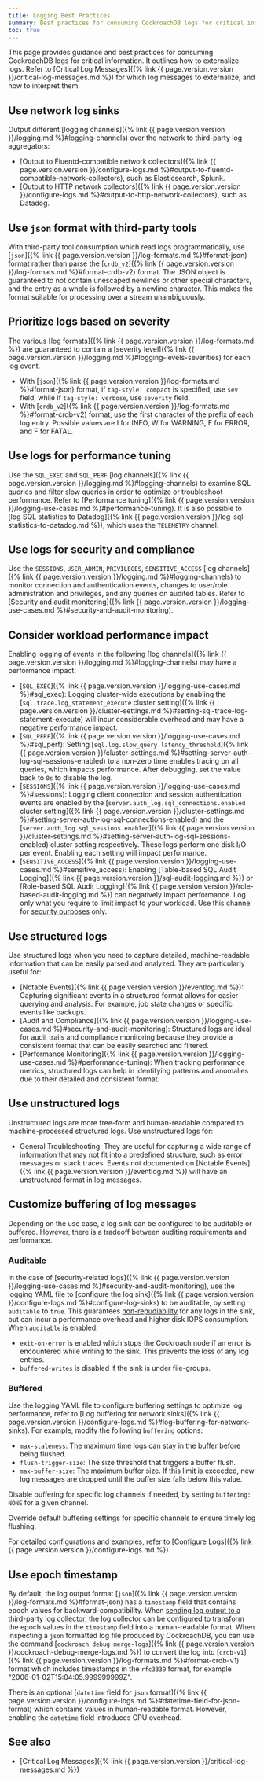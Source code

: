 ```yaml
---
title: Logging Best Practices
summary: Best practices for consuming CockroachDB logs for critical information.
toc: true
---
```


This page provides guidance and best practices for consuming CockroachDB logs for critical information. It outlines how to externalize logs. Refer to [Critical Log Messages]({% link {{ page.version.version }}/critical-log-messages.md %}) for which log messages to externalize, and how to interpret them.

## Use network log sinks

Output different [logging channels]({% link {{ page.version.version }}/logging.md %}#logging-channels) over the network to third-party log aggregators:

 - [Output to Fluentd-compatible network collectors]({% link {{ page.version.version }}/configure-logs.md %}#output-to-fluentd-compatible-network-collectors), such as Elasticsearch, Splunk.
 - [Output to HTTP network collectors]({% link {{ page.version.version }}/configure-logs.md %}#output-to-http-network-collectors), such as Datadog. 

## Use `json` format with third-party tools

With third-party tool consumption which read logs programmatically, use [`json`]({% link {{ page.version.version }}/log-formats.md %}#format-json) format rather than parse the [`crdb_v2`]({% link {{ page.version.version }}/log-formats.md %}#format-crdb-v2) format. The JSON object is guaranteed to not contain unescaped newlines or other special characters, and the entry as a whole is followed by a newline character. This makes the format suitable for processing over a stream unambiguously.

## Prioritize logs based on severity

The various [log formats]({% link {{ page.version.version }}/log-formats.md %}) are guaranteed to contain a [severity level]({% link {{ page.version.version }}/logging.md %}#logging-levels-severities) for each log event.

- With [`json`]({% link {{ page.version.version }}/log-formats.md %}#format-json) format, if `tag-style: compact` is specified, use `sev` field, while if `tag-style: verbose`, use `severity` field. 
- With [`crdb_v2`]({% link {{ page.version.version }}/log-formats.md %}#format-crdb-v2) format, use the first character of the prefix of each log entry. Possible values are I for INFO, W for WARNING, E for ERROR, and F for FATAL.

## Use logs for performance tuning

Use the `SQL_EXEC` and `SQL_PERF` [log channels]({% link {{ page.version.version }}/logging.md %}#logging-channels) to examine SQL queries and filter slow queries in order to optimize or troubleshoot performance. Refer to [Performance tuning]({% link {{ page.version.version }}/logging-use-cases.md %}#performance-tuning). It is also possible to [log SQL statistics to Datadog]({% link {{ page.version.version }}/log-sql-statistics-to-datadog.md %}), which uses the `TELEMETRY` channel.

## Use logs for security and compliance

Use the `SESSIONS`, `USER_ADMIN`, `PRIVILEGES`, `SENSITIVE_ACCESS` [log channels]({% link {{ page.version.version }}/logging.md %}#logging-channels) to monitor connection and authentication events, changes to user/role administration and privileges, and any queries on audited tables. Refer to [Security and audit monitoring]({% link {{ page.version.version }}/logging-use-cases.md %}#security-and-audit-monitoring).

## Consider workload performance impact

Enabling logging of events in the following [log channels]({% link {{ page.version.version }}/logging.md %}#logging-channels) may have a performance impact:

- [`SQL_EXEC`]({% link {{ page.version.version }}/logging-use-cases.md %}#sql_exec): Logging cluster-wide executions by enabling the [`sql.trace.log_statement_execute` cluster setting]({% link {{ page.version.version }}/cluster-settings.md %}#setting-sql-trace-log-statement-execute) will incur considerable overhead and may have a negative performance impact.
- [`SQL_PERF`]({% link {{ page.version.version }}/logging-use-cases.md %}#sql_perf): Setting [`sql.log.slow_query.latency_threshold`]({% link {{ page.version.version }}/cluster-settings.md %}#setting-server-auth-log-sql-sessions-enabled) to a non-zero time enables tracing on all queries, which impacts performance. After debugging, set the value back to `0s` to disable the log.
- [`SESSIONS`]({% link {{ page.version.version }}/logging-use-cases.md %}#sessions): Logging client connection and session authentication events are enabled by the [`server.auth_log.sql_connections.enabled` cluster setting]({% link {{ page.version.version }}/cluster-settings.md %}#setting-server-auth-log-sql-connections-enabled) and the [`server.auth_log.sql_sessions.enabled`]({% link {{ page.version.version }}/cluster-settings.md %}#setting-server-auth-log-sql-sessions-enabled) cluster setting respectively. These logs perform one disk I/O per event. Enabling each setting will impact performance.
- [`SENSITIVE_ACCESS`]({% link {{ page.version.version }}/logging-use-cases.md %}#sensitive_access): Enabling [Table-based SQL Audit Logging]({% link {{ page.version.version }}/sql-audit-logging.md %}) or [Role-based SQL Audit Logging]({% link {{ page.version.version }}/role-based-audit-logging.md %}) can negatively impact performance. Log only what you require to limit impact to your workload. Use this channel for [security purposes](#use-logs-for-security-and-compliance) only.

## Use structured logs
Use structured logs when you need to capture detailed, machine-readable information that can be easily parsed and analyzed. They are particularly useful for:

- [Notable Events]({% link {{ page.version.version }}/eventlog.md %}): Capturing significant events in a structured format allows for easier querying and analysis. For example, job state changes or specific events like backups.
- [Audit and Compliance]({% link {{ page.version.version }}/logging-use-cases.md %}#security-and-audit-monitoring): Structured logs are ideal for audit trails and compliance monitoring because they provide a consistent format that can be easily searched and filtered.
- [Performance Monitoring]({% link {{ page.version.version }}/logging-use-cases.md %}#performance-tuning): When tracking performance metrics, structured logs can help in identifying patterns and anomalies due to their detailed and consistent format.

## Use unstructured logs

Unstructured logs are more free-form and human-readable compared to machine-processed structured logs. Use unstructured logs for:

- General Troubleshooting: They are useful for capturing a wide range of information that may not fit into a predefined structure, such as error messages or stack traces. Events not documented on [Notable Events]({% link {{ page.version.version }}/eventlog.md %}) will have an unstructured format in log messages.

## Customize buffering of log messages

Depending on the use case, a log sink can be configured to be auditable or buffered. However, there is a tradeoff between auditing requirements and performance.

### Auditable

In the case of [security-related logs]({% link {{ page.version.version }}/logging-use-cases.md %}#security-and-audit-monitoring), use the logging YAML file to [configure the log sink]({% link {{ page.version.version }}/configure-logs.md %}#configure-log-sinks) to be auditable, by setting `auditable` to `true`. This guarantees [non-repudiability](https://wikipedia.org/wiki/Non-repudiation) for any logs in the sink, but can incur a performance overhead and higher disk IOPS consumption. When `auditable` is enabled:

- `exit-on-error` is enabled which stops the Cockroach node if an error is encountered while writing to the sink. This prevents the loss of any log entries.
- `buffered-writes` is disabled if the sink is under file-groups.

### Buffered

Use the logging YAML file to configure buffering settings to optimize log performance, refer to [Log buffering for network sinks]({% link {{ page.version.version }}/configure-logs.md %}#log-buffering-for-network-sinks). For example, modify the following `buffering` options:

  - `max-staleness`: The maximum time logs can stay in the buffer before being flushed.
  - `flush-trigger-size`: The size threshold that triggers a buffer flush.
  - `max-buffer-size`: The maximum buffer size. If this limit is exceeded, new log messages are dropped until the buffer size falls below this value.

Disable buffering for specific log channels if needed, by setting `buffering: NONE` for a given channel.

Override default buffering settings for specific channels to ensure timely log flushing.

For detailed configurations and examples, refer to [Configure Logs]({% link {{ page.version.version }}/configure-logs.md %}).

## Use epoch timestamp

By default, the log output format [`json`]({% link {{ page.version.version }}/log-formats.md %}#format-json) has a `timestamp` field that contains epoch values for backward-compatibility. When [sending log output to a third-party log collector](#use-network-log-sinks), the log collector can be configured to transform the epoch values in the `timestamp` field into a human-readable format.
When inspecting a `json` formatted log file produced by CockroachDB, you can use the command [`cockroach debug merge-logs`]({% link {{ page.version.version }}/cockroach-debug-merge-logs.md %}) to convert the log into [`crdb-v1`]({% link {{ page.version.version }}/log-formats.md %}#format-crdb-v1) format which includes timestamps in the `rfc3339` format, for example "2006-01-02T15:04:05.999999999Z".

There is an optional [`datetime` field for `json` format]({% link {{ page.version.version }}/configure-logs.md %}#datetime-field-for-json-format) which contains values in human-readable format. However, enabling the `datetime` field introduces CPU overhead.

## See also

- [Critical Log Messages]({% link {{ page.version.version }}/critical-log-messages.md %})
